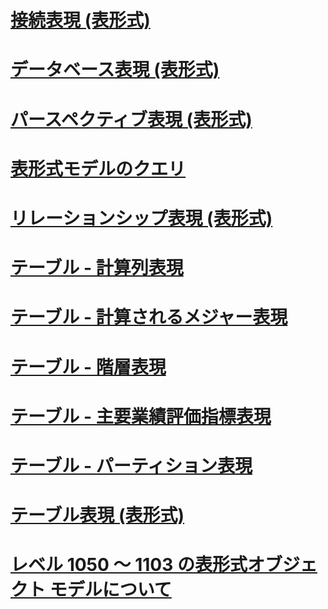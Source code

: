 # [接続表現 (表形式)](connection-representation-tabular.md)
# [データベース表現 (表形式)](database-representation-tabular.md)
# [パースペクティブ表現 (表形式)](perspective-representation-tabular.md)
# [表形式モデルのクエリ](querying-a-tabular-model.md)
# [リレーションシップ表現 (表形式)](relationship-representation-tabular.md)
# [テーブル - 計算列表現](tables-calculated-column-representation.md)
# [テーブル - 計算されるメジャー表現](tables-calculated-measure-representation.md)
# [テーブル - 階層表現](tables-hierarchy-representation.md)
# [テーブル - 主要業績評価指標表現](tables-key-performance-indicator-representation.md)
# [テーブル - パーティション表現](tables-partition-representation.md)
# [テーブル表現 (表形式)](tables-representation-tabular.md)
# [レベル 1050 ～ 1103 の表形式オブジェクト モデルについて](understanding-tabular-object-model-at-levels-1050-through-1103.md)
